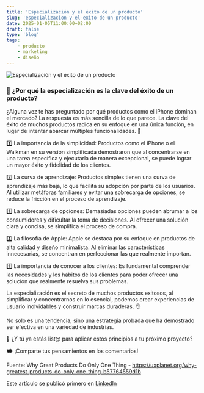 ```yaml
---
title: 'Especialización y el éxito de un producto'
slug: 'especializacion-y-el-exito-de-un-producto'
date: 2025-01-05T11:00:00+02:00
draft: false
type: 'blog'
tags: 
    - producto
    - marketing
    - diseño
---
```


![](/images/blog/20250105-especializacion-y-el-exito-de-un-producto "Especialización y el éxito de un producto")

### 🤔 ¿Por qué la especialización es la clave del éxito de un producto?

¿Alguna vez te has preguntado por qué productos como el iPhone dominan el mercado? La respuesta es más sencilla de lo que parece. La clave del éxito de muchos productos radica en su enfoque en una única función, en lugar de intentar abarcar múltiples funcionalidades. 🤯

1️⃣ La importancia de la simplicidad: Productos como el iPhone o el Walkman en su versión simplificada demostraron que al concentrarse en una tarea específica y ejecutarla de manera excepcional, se puede lograr un mayor éxito y fidelidad de los clientes.

2️⃣ La curva de aprendizaje: Productos simples tienen una curva de aprendizaje más baja, lo que facilita su adopción por parte de los usuarios. Al utilizar metáforas familiares y evitar una sobrecarga de opciones, se reduce la fricción en el proceso de aprendizaje.

3️⃣ La sobrecarga de opciones: Demasiadas opciones pueden abrumar a los consumidores y dificultar la toma de decisiones. Al ofrecer una solución clara y concisa, se simplifica el proceso de compra.

4️⃣ La filosofía de Apple: Apple se destaca por su enfoque en productos de alta calidad y diseño minimalista. Al eliminar las características innecesarias, se concentran en perfeccionar las que realmente importan.

5️⃣ La importancia de conocer a los clientes: Es fundamental comprender las necesidades y los hábitos de los clientes para poder ofrecer una solución que realmente resuelva sus problemas.

La especialización es el secreto de muchos productos exitosos, al simplificar y concentrarnos en lo esencial, podemos crear experiencias de usuario inolvidables y construir marcas duraderas. 👌

No solo es una tendencia, sino una estrategia probada que ha demostrado ser efectiva en una variedad de industrias.

🚀 ¿Y tú ya estás list@ para aplicar estos principios a tu próximo proyecto?

🗯️ ¡Comparte tus pensamientos en los comentarios!

Fuente: Why Great Products Do Only One Thing - https://uxplanet.org/why-greatest-products-do-only-one-thing-b57764559d1b

Este artículo se publicó primero en [LinkedIn](https://www.linkedin.com/posts/davidcortocamacho_producto-marketing-diseaeho-activity-7281753833255391232-jQZD)

